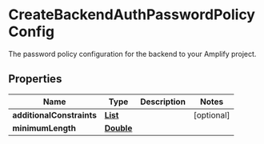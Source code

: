 

# CreateBackendAuthPasswordPolicyConfig

The password policy configuration for the backend to your Amplify project.

## Properties

| Name | Type | Description | Notes |
|------------ | ------------- | ------------- | -------------|
|**additionalConstraints** | [**List**](List.md) |  |  [optional] |
|**minimumLength** | [**Double**](Double.md) |  |  |



